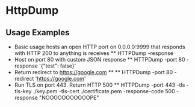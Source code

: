 # HttpDump

## Usage Examples
* Basic usage hosts an open HTTP port on 0.0.0.0:9999 that responds with HTTP 200 to anything is receives
** HTTPDump -response
* Host on port 80 with custom JSON response
** HTTPDump -port 80 -response '{"test": false}'
* Return redirect to https://google.com
** ** HTTPDump -port 80 -redirect 'https://google.com'
* Run TLS on port 443. Return HTTP 500
** HTTPDump -port 443 -tls -tls-key ./key.pem -tls-cert ./certificate.pem -response-code 500 -response "NOOOOOOOOOOOPE"
